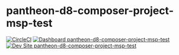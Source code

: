 # pantheon-d8-composer-project-msp-test

[![CircleCI](https://circleci.com/gh/ytthytth/pantheon-d8-composer-project-msp-test.svg?style=shield)](https://circleci.com/gh/ytthytth/pantheon-d8-composer-project-msp-test)
[![Dashboard pantheon-d8-composer-project-msp-test](https://img.shields.io/badge/dashboard-pantheon_d8_composer_project_msp_test-yellow.svg)](https://dashboard.pantheon.io/sites/bef5ffcf-0e69-4f91-9634-1d0339f4c5e1#dev/code)
[![Dev Site pantheon-d8-composer-project-msp-test](https://img.shields.io/badge/site-pantheon_d8_composer_project_msp_test-blue.svg)](http://dev-pantheon-d8-composer-project-msp-test.pantheonsite.io/)